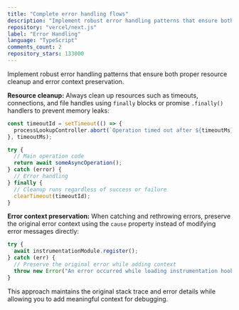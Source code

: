 ```yaml
---
title: "Complete error handling flows"
description: "Implement robust error handling patterns that ensure both proper resource cleanup and error context preservation."
repository: "vercel/next.js"
label: "Error Handling"
language: "TypeScript"
comments_count: 2
repository_stars: 133000
---
```


Implement robust error handling patterns that ensure both proper resource cleanup and error context preservation.

**Resource cleanup:** Always clean up resources such as timeouts, connections, and file handles using `finally` blocks or promise `.finally()` handlers to prevent memory leaks:

```javascript
const timeoutId = setTimeout(() => {
  processLookupController.abort(`Operation timed out after ${timeoutMs}ms`);
}, timeoutMs);

try {
  // Main operation code
  return await someAsyncOperation();
} catch (error) {
  // Error handling
} finally {
  // Cleanup runs regardless of success or failure
  clearTimeout(timeoutId);
}
```

**Error context preservation:** When catching and rethrowing errors, preserve the original error context using the `cause` property instead of modifying error messages directly:

```javascript
try {
  await instrumentationModule.register();
} catch (err) {
  // Preserve the original error while adding context
  throw new Error("An error occurred while loading instrumentation hook", { cause: err });
}
```

This approach maintains the original stack trace and error details while allowing you to add meaningful context for debugging.